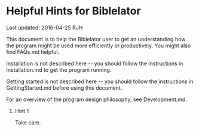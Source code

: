 Helpful Hints for Biblelator
============================

Last updated: 2016-04-25 RJH


This document is to help the Biblelator user to get an understanding how the program
    might be used more efficiently or productively. You might also find FAQs.md
    helpful.

Installation is not described here -- you should follow the instructions in
    Installation.md to get the program running.

Getting started is not described here -- you should follow the instructions in
    GettingStarted.md before using this document.

For an overview of the program design philosophy, see Development.md.


1. Hint 1

    Take care.
